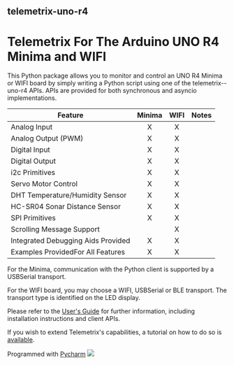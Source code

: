 ## telemetrix-uno-r4

# Telemetrix For The Arduino UNO R4 Minima and WIFI


This Python package allows you to monitor and control an UNO R4 Minima or 
WIFI board by simply writing a Python script using one of the telemetrix--uno-r4 APIs.
APIs are provided for both synchronous and asyncio implementations.

| Feature                            | Minima | WIFI | Notes |
|------------------------------------|:------:|:----:|:-----:|
| Analog Input                       |   X    |  X   |       |
| Analog Output (PWM)                |   X    |  X   |       |
| Digital Input                      |   X    |  X   |       |
| Digital Output                     |   X    |  X   |       |
| i2c Primitives                     |   X    |  X   |       |
| Servo Motor Control                |   X    |  X   |       |
| DHT Temperature/Humidity Sensor    |   X    |  X   |       |
| HC-SR04 Sonar Distance Sensor      |   X    |  X   |       |
| SPI Primitives                     |   X    |  X   |       |
| Scrolling Message Support          |        |  X   |       |
| Integrated Debugging Aids Provided |   X    |  X   |       |
| Examples ProvidedFor All Features  |   X    |  X   |       |

For the Minima, communication with the Python client is supported by a USBSerial 
transport.

For the WIFI board, you may choose a WIFI, USBSerial or BLE transport. The transport 
type is identified on the LED display.

Please refer to the [User's Guide](https://mryslab.github.io/telemetrix-uno-r4/) for further information, including installation 
instructions and client APIs.

If you wish to extend Telemetrix's capabilities, a tutorial on how to do so is [available](https://mryslab.github.io/bits-n-bots/2025/05/20/telemetrix-under-the-hood--part-1/).


Programmed with [Pycharm](https://www.jetbrains.com/pycharm/)  ![](https://resources.jetbrains.com/storage/products/company/brand/logos/PyCharm_icon.svg)